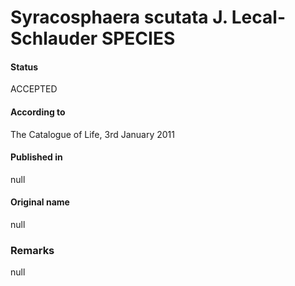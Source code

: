 Syracosphaera scutata J. Lecal-Schlauder SPECIES
=======

#### Status
ACCEPTED

#### According to
The Catalogue of Life, 3rd January 2011

#### Published in
null

#### Original name
null

### Remarks
null